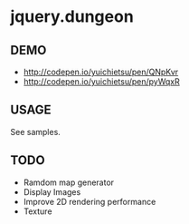 # jquery.dungeon

## DEMO

* http://codepen.io/yuichietsu/pen/QNpKvr
* http://codepen.io/yuichietsu/pen/pyWqxR

## USAGE

See samples.

## TODO

* Ramdom map generator
* Display Images
* Improve 2D rendering performance
* Texture
